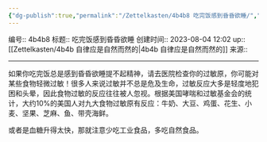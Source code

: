 ```yaml
---
{"dg-publish":true,"permalink":"/Zettelkasten/4b4b8 吃完饭感到昏昏欲睡/","dgPassFrontmatter":true}
---
```


编号:: 4b4b8
标题:: 吃完饭感到昏昏欲睡
创建时间:: 2023-08-04 12:02
up:: [[Zettelkasten/4b4b 自律应是自然而然的\|4b4b 自律应是自然而然的]]
来源:: 

---
如果你吃完饭总是感到昏昏欲睡提不起精神，请去医院检查你的过敏原，你可能对某些食物轻微过敏！很多人来说过敏并不总是危及生命，过敏反应大多是轻度地犯困和头晕，因此食物过敏的反应往往被人忽视。根据美国哮喘和过敏基金会的统计，大约10%的美国人对九大食物过敏原有反应：牛奶、大豆、鸡蛋、花生、小麦、坚果、芝麻、鱼、带壳海鲜。

或者是血糖升得太快，那就注意少吃工业食品，多吃自然食品。